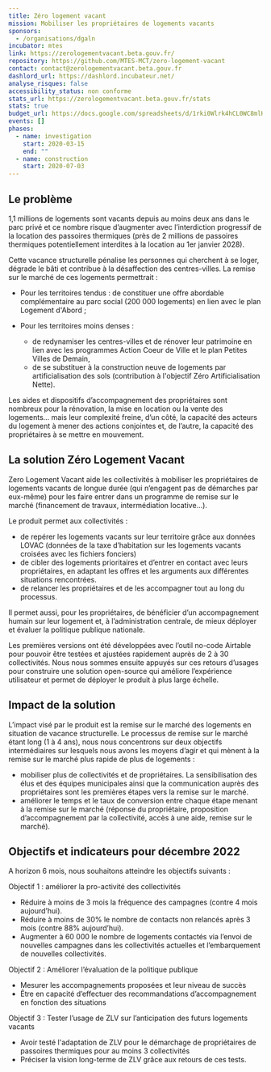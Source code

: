 ```yaml
---
title: Zéro logement vacant
mission: Mobiliser les propriétaires de logements vacants
sponsors:
  - /organisations/dgaln
incubator: mtes
link: https://zerologementvacant.beta.gouv.fr/
repository: https://github.com/MTES-MCT/zero-logement-vacant
contact: contact@zerologementvacant.beta.gouv.fr
dashlord_url: https://dashlord.incubateur.net/
analyse_risques: false
accessibility_status: non conforme
stats_url: https://zerologementvacant.beta.gouv.fr/stats
stats: true
budget_url: https://docs.google.com/spreadsheets/d/1rki0Wlrk4hCL0WC8mlHcRlj8rk7iCZ4ed3lyxSa_yec/edit#gid=300205456
events: []
phases:
  - name: investigation
    start: 2020-03-15
    end: ""
  - name: construction
    start: 2020-07-03
---
```

## Le problème

1,1 millions de logements sont vacants depuis au moins deux ans dans le parc privé et ce nombre risque d’augmenter avec l’interdiction progressif de la location des passoires thermiques (près de 2 millions de passoires thermiques potentiellement interdites à la location au 1er janvier 2028). 

Cette vacance structurelle pénalise les personnes qui cherchent à se loger, dégrade le bâti et contribue à la désaffection des centres-villes. La remise sur le marché de ces logements permettrait :

* Pour les territoires tendus : de constituer une offre abordable complémentaire au parc social (200 000 logements) en lien avec le plan Logement d'Abord ;
* Pour les territoires moins denses : 

  * de redynamiser les centres-villes et de rénover leur patrimoine en lien avec les programmes Action Coeur de Ville et le plan Petites Villes de Demain, 
  * de se substituer à la construction neuve de logements par artificialisation des sols (contribution à l'objectif Zéro Artificialisation Nette). 

Les aides et dispositifs d’accompagnement des propriétaires sont nombreux pour la rénovation, la mise en location ou la vente des logements… mais leur complexité freine, d’un côté, la capacité des acteurs du logement à mener des actions conjointes et, de l’autre, la capacité des propriétaires à se mettre en mouvement. 

## La solution Zéro Logement Vacant

Zero Logement Vacant aide les collectivités à mobiliser les propriétaires de logements vacants de longue durée (qui n’engagent pas de démarches par eux-même) pour les faire entrer dans un programme de remise sur le marché (financement de travaux, intermédiation locative…). 

Le produit permet aux collectivités : 

* de repérer les logements vacants sur leur territoire grâce aux données LOVAC (données de la taxe d’habitation sur les logements vacants croisées avec les fichiers fonciers)
* de cibler des logements prioritaires et d’entrer en contact avec leurs propriétaires, en adaptant les offres et les arguments aux différentes situations rencontrées.
* de relancer les propriétaires et de les accompagner tout au long du processus. 

Il permet aussi, pour les propriétaires, de bénéficier d’un accompagnement humain sur leur logement et, à l’administration centrale, de mieux déployer et évaluer la politique publique nationale. 

Les premières versions ont été développées avec l’outil no-code Airtable pour pouvoir être testées et ajustées rapidement auprès de 2 à 30 collectivités. Nous nous sommes ensuite appuyés sur ces retours d’usages pour construire une solution open-source qui améliore l’expérience utilisateur et permet de déployer le produit à plus large échelle.

## Impact de la solution

L’impact visé par le produit est la remise sur le marché des logements en situation de vacance structurelle. Le processus de remise sur le marché étant long (1 à 4 ans), nous nous concentrons sur deux objectifs intermédiaires sur lesquels nous avons les moyens d’agir et qui mènent à la remise sur le marché plus rapide de plus de logements : 

* mobiliser plus de collectivités et de propriétaires. La sensibilisation des élus et des équipes municipales ainsi que la communication auprès des propriétaires sont les premières étapes vers la remise sur le marché. 
* améliorer le temps et le taux de conversion entre chaque étape menant à la remise sur le marché (réponse du propriétaire, proposition d’accompagnement par la collectivité, accès à une aide, remise sur le marché).

## Objectifs et indicateurs pour décembre 2022

A horizon 6 mois, nous souhaitons atteindre les objectifs suivants : 

Objectif 1 : améliorer la pro-activité des collectivités 

* Réduire à moins de 3 mois la fréquence des campagnes (contre 4 mois aujourd’hui). 
* Réduire à moins de 30% le nombre de contacts non relancés après 3 mois (contre 88% aujourd’hui).  
* Augmenter à 60 000 le nombre de logements contactés via l’envoi de nouvelles campagnes dans les collectivités actuelles et l’embarquement de nouvelles collectivités.

Objectif 2 : Améliorer l’évaluation de la politique publique

* Mesurer les accompagnements proposées et leur niveau de succès
* Être en capacité d’effectuer des recommandations d’accompagnement en fonction des situations

Objectif 3 : Tester l’usage de ZLV sur l’anticipation des futurs logements vacants

* Avoir testé l'adaptation de ZLV pour le démarchage de propriétaires de passoires thermiques pour au moins 3 collectivités
* Préciser la vision long-terme de ZLV grâce aux retours de ces tests.
